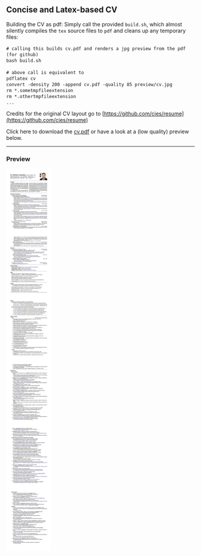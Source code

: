 ## Concise and Latex-based CV

Building the CV as pdf: Simply call the provided `build.sh`, which almost silently compiles the `tex` source files to `pdf` and cleans up any temporary files:

```
# calling this builds cv.pdf and renders a jpg preview from the pdf (for github)
bash build.sh

# above call is equivalent to
pdflatex cv
convert -density 200 -append cv.pdf -quality 85 preview/cv.jpg 
rm *.sometmpfileextension
rm *.othertmpfileextension
...
```

Credits for the original CV layout go to [https://github.com/cies/resume](https://github.com/cies/resume)

Click here to download the [cv.pdf](cv.pdf) or have a look at a (low quality) preview below.

---

### Preview

![preview/cv.jpg](preview/cv.jpg)

